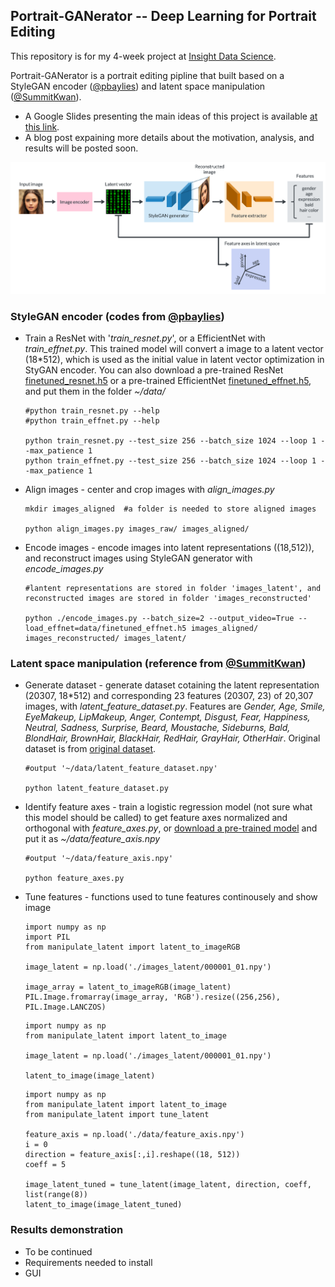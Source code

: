 ## Portrait-GANerator -- Deep Learning for Portrait Editing

This repository is for my 4-week project at [Insight Data Science](https://www.insightdatascience.com).

Portrait-GANerator is a portrait editing pipline that built based on a StyleGAN encoder ([@pbaylies](https://github.com/pbaylies/stylegan-encoder)) and latent space manipulation ([@SummitKwan](https://github.com/SummitKwan/transparent_latent_gan)).

* A Google Slides presenting the main ideas of this project is available [at this link](https://docs.google.com/presentation/d/1A2kYn3ROiRvGmY4l9Wl4ahF8fPFGcvkpsWgNYpymV4Y/edit#slide=id.g649c22c645_1_444).
* A blog post expaining more details about the motivation, analysis, and results will be posted soon.

<!-- An GUI demo will be demonstrated [at this link]() in Kaggle. -->  


![Alt text](./figures_readme/ganerator_pipline.png)





### StyleGAN encoder (codes from [@pbaylies](https://github.com/pbaylies/stylegan-encoder))

* Train a ResNet with '*train_resnet.py*', or a EfficientNet with *train_effnet.py*. This trained model will convert a image to a latent vector (18*512), which is used as the initial value in latent vector optimization in StyGAN encoder. You can also download a pre-trained ResNet [finetuned_resnet.h5](https://drive.google.com/open?id=12nM4KU7IBXGV5b5j1QV9f_3XQ2WmI8El) or a pre-trained EfficientNet [finetuned_effnet.h5](https://drive.google.com/open?id=12zWrGc3W0YuPANn3Rnl3OrNPskBO69fz), and put them in the folder *~/data/*
   ```
   #python train_resnet.py --help
   #python train_effnet.py --help
      
   python train_resnet.py --test_size 256 --batch_size 1024 --loop 1 --max_patience 1
   python train_effnet.py --test_size 256 --batch_size 1024 --loop 1 --max_patience 1
   ``` 


* Align images - center and crop images with *align_images.py*
  ```
  mkdir images_aligned  #a folder is needed to store aligned images

  python align_images.py images_raw/ images_aligned/
  ```


* Encode images - encode images into latent representations ((18,512)), and reconstruct images using StyleGAN generator with *encode_images.py*
  ```
  #lantent representations are stored in folder 'images_latent', and reconstructed images are stored in folder 'images_reconstructed'
  
  python ./encode_images.py --batch_size=2 --output_video=True --load_effnet=data/finetuned_effnet.h5 images_aligned/ images_reconstructed/ images_latent/
  ```


### Latent space manipulation (reference from [@SummitKwan](https://github.com/SummitKwan/transparent_latent_gan))
* Generate dataset - generate dataset cotaining the latent representation (20307, 18*512) and corresponding 23 features (20307, 23) of 20,307 images, with *latent_feature_dataset.py*. Features are *Gender, Age, Smile, EyeMakeup, LipMakeup, Anger, Contempt, Disgust, Fear, Happiness, Neutral, Sadness, Surprise, Beard, Moustache, Sideburns, Bald, BlondHair, BrownHair, BlackHair, RedHair, GrayHair, OtherHair*. Original dataset is from [original dataset](https://drive.google.com/uc?id=1xMM3AFq0r014IIhBLiMCjKJJvbhLUQ9t). 
  ```
  #output '~/data/latent_feature_dataset.npy'
  
  python latent_feature_dataset.py
  ```


* Identify feature axes - train a logistic regression model (not sure what this model should be called) to get feature axes normalized and orthogonal with *feature_axes.py*, or [download a pre-trained model](https://drive.google.com/open?id=1G_a48GFl9SPgXKui5Z2aY-aH5gUi6sR2) and put it as *~/data/feature_axis.npy*
  ```
  #output '~/data/feature_axis.npy'
  
  python feature_axes.py
  ```

* Tune features - functions used to tune features continousely and show image
  ```
  import numpy as np
  import PIL
  from manipulate_latent import latent_to_imageRGB
  
  image_latent = np.load('./images_latent/000001_01.npy')
  
  image_array = latent_to_imageRGB(image_latent)
  PIL.Image.fromarray(image_array, 'RGB').resize((256,256), PIL.Image.LANCZOS)
  ```

  ```
  import numpy as np
  from manipulate_latent import latent_to_image
  
  image_latent = np.load('./images_latent/000001_01.npy')
  
  latent_to_image(image_latent)
  ```
  
  ```
  import numpy as np
  from manipulate_latent import latent_to_image
  from manipulate_latent import tune_latent
  
  feature_axis = np.load('./data/feature_axis.npy')
  i = 0
  direction = feature_axis[:,i].reshape((18, 512))
  coeff = 5
  
  image_latent_tuned = tune_latent(image_latent, direction, coeff, list(range(8))
  latent_to_image(image_latent_tuned)
  ```


### Results demonstration
* To be continued
* Requirements needed to install
* GUI


